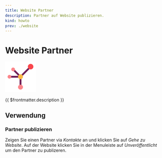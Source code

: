 ```yaml
---
title: Website Partner
description: Partner auf Website publizieren.
kind: howto
prev: ./website
---
```

# Website Partner
![icons_odoo_website_partner](attachments/icons_odoo_website_partner.png)

{{ $frontmatter.description }}

## Verwendung

### Partner publizieren

Zeigen Sie einen Partner via *Kontakte* an und klicken Sie auf *Gehe zu Website*. Auf der Website klicken Sie in der Menuleiste auf *Unveröffentlicht* um den Partner zu publizeren.